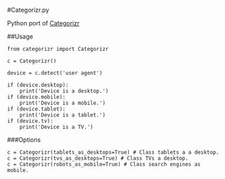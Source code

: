 #Categorizr.py

Python port of [Categorizr](https://github.com/bjankord/Categorizr)

##Usage

    from categorizr import Categorizr

    c = Categorizr()

    device = c.detect('user agent')

    if (device.desktop):
        print('Device is a desktop.')
    if (device.mobile):
        print('Device is a mobile.')
    if (device.tablet):
        print('Device is a tablet.')
    if (device.tv):
        print('Device is a TV.')

###Options

    c = Categorizr(tablets_as_desktops=True) # Class tablets a a desktop.
    c = Categorizr(tvs_as_desktops=True) # Class TVs a desktop.
    c = Categorizr(robots_as_mobile=True) # Class search engines as mobile.
